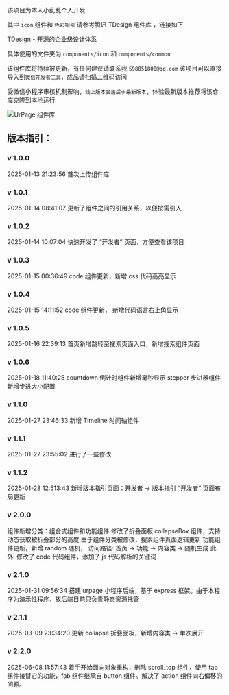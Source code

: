该项目为本人小乱乱个人开发

其中 `icon` 组件和  `色彩指引` 请参考腾讯 TDesign 组件库 ，链接如下

[TDesign - 开源的企业级设计体系](https://tdesign.tencent.com/)

具体使用的文件夹为 `components/icon` 和 `components/common`

该组件库将持续被更新，有任何建议请联系我  `598051800@qq.com`
该项目可以直接导入到`微信开发者工具`，成品请扫描二维码访问

受微信小程序审核机制影响，`线上版本会落后于最新版本`，体验最新版本推荐将该仓库克隆到本地运行


![UrPage 组件库](https://github.com/user-attachments/assets/78d8dbae-a124-4377-8395-626d25d9f32b)

## 版本指引： 
### v 1.0.0
2025-01-13 21:23:56
首次上传组件库

### v 1.0.1
2025-01-14 08:41:07
更新了组件之间的引用关系，以便按需引入

### v 1.0.2
2025-01-14 10:07:04
快速开发了 “开发者” 页面，方便查看该项目

### v 1.0.3
2025-01-15 00:36:49
code 组件更新，新增 css 代码高亮显示

### v 1.0.4 
2025-01-15 14:11:52
code 组件更新， 新增代码语言右上角显示

### v 1.0.5
2025-01-16 22:39:13
首页新增跳转至搜素页面入口，新增搜索组件页面

### v 1.0.6
2025-01-18 11:40:25
countdown 倒计时组件新增毫秒显示
stepper 步进器组件新增步进大小配置

### v 1.1.0
2025-01-27 23:46:33
新增 Timeline 时间轴组件

### v 1.1.1
2025-01-27 23:55:02
进行了一些修改

### v 1.1.2
2025-01-28 12:513:43
新增版本指引页面：开发者 -> 版本指引
“开发者” 页面布局更新

### v 2.0.0
组件新增分类：组合式组件和功能组件
修改了折叠面板 collapseBox 组件，支持动态获取被折叠部分的高度
由于组件分类被修改，搜索组件页面逻辑更新
功能组件更新，新增 random 随机， 访问路径: 首页 -> 功能 -> 内容类 -> 随机生成
此外:
 修改了 code 代码组件，添加了 js 代码解析的关键词

### v 2.1.0
2025-01-31 09:56:34
搭建 urpage 小程序后端，基于 express 框架。由于本程序为演示性程序，故后端目前只负责静态资源托管

### v 2.1.1
2025-03-09 23:34:20
更新 collapse 折叠面板，新增内容类 -> 单次展开

### v 2.2.0
2025-06-08 11:57:43
着手开始面向对象重构，删除 scroll_top 组件，使用 fab 组件接替它的功能，fab 组件继承自 button 组件。解决了 action 组件向右偏移的问题。
